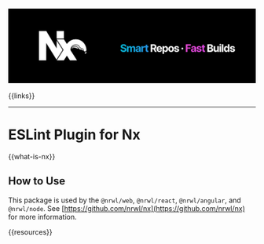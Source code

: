 <p style="text-align: center;"><img src="https://raw.githubusercontent.com/nrwl/nx/master/images/nx.png" width="600" alt="Nx - Powerful and Extensible Build Framework"></p>

{{links}}

<hr>

# ESLint Plugin for Nx

{{what-is-nx}}

## How to Use

This package is used by the `@nrwl/web`, `@nrwl/react`, `@nrwl/angular`, and `@nrwl/node`. See [https://github.com/nrwl/nx](https://github.com/nrwl/nx) for more information.

{{resources}}
